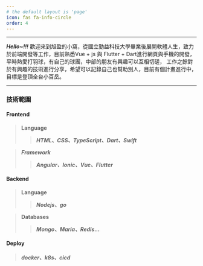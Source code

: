 ```yaml
---
# the default layout is 'page'
icon: fas fa-info-circle
order: 4
---
```


--------

***Hello~!!!*** 歡迎來到旭盈的小窩，從國立勤益科技大學畢業後展開軟體人生，致力於前端開發等工作，目前熟悉Vue + js 與 Flutter + Dart進行網頁與手機的開發，平時熱愛打羽球，有自己的球團，中部的朋友有興趣可以互相切磋， 工作之餘對於有興趣的技術進行分享，希望可以記錄自己也幫助別人，目前有個計畫進行中，目標是登頂全台小百岳。

---------
### 技術範圍

#### Frontend
> **Language** 
>> ***HTML、CSS、TypeScript、Dart、Swift***

> ***Framework*** 
>>***Angular、Ionic、Vue、Flutter***

#### Backend
> **Language** 
>>***Nodejs、go***

> **Databases** 
>>***Mongo、Maria、Redis...***

#### Deploy
> ***docker、k8s、cicd***
